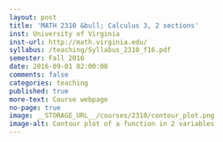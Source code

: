 ```yaml
---
layout: post
title: 'MATH 2310 &bull; Calculus 3, 2 sections'
inst: University of Virginia
inst-url: http://math.virginia.edu/
syllabus: /teaching/Syllabus_2310_f16.pdf
semester: Fall 2016
date: 2016-09-01 02:00:00
comments: false
categories: teaching
published: true
more-text: Course webpage
no-page: true
image: __STORAGE_URL__/courses/2310/contour_plot.png
image-alt: Contour plot of a function in 2 variables
---
```

